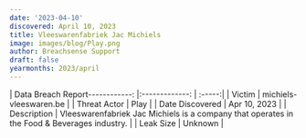 ```yaml
---
date: '2023-04-10'
discovered: April 10, 2023
title: Vleeswarenfabriek Jac Michiels
image: images/blog/Play.png
author: Breachsense Support
draft: false
yearmonths: 2023/april
---
```


| Data Breach Report------------:     |:-------------:    | :-----:|
| Victim      | michiels-vleeswaren.be      | 
| Threat Actor      | Play      | 
| Date Discovered      | Apr 10, 2023      | 
| Description      | Vleeswarenfabriek Jac Michiels is a company that operates in the Food & Beverages industry.      | 
| Leak Size      | Unknown      | 

